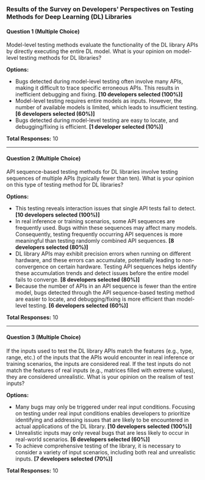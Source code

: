### Results of the Survey on Developers' Perspectives on Testing Methods for Deep Learning (DL) Libraries

#### Question 1 (Multiple Choice)
Model-level testing methods evaluate the functionality of the DL library APIs by directly executing the entire DL model. What is your opinion on model-level testing methods for DL libraries?

**Options:**
- Bugs detected during model-level testing often involve many APIs, making it difficult to trace specific erroneous APIs. This results in inefficient debugging and fixing. **[10 developers selected (100%)]**
- Model-level testing requires entire models as inputs. However, the number of available models is limited, which leads to insufficient testing. **[6 developers selected (60%)]**
- Bugs detected during model-level testing are easy to locate, and debugging/fixing is efficient. **[1 developer selected (10%)]**

**Total Responses:** 10

---

#### Question 2 (Multiple Choice)
API sequence-based testing methods for DL libraries involve testing sequences of multiple APIs (typically fewer than ten). What is your opinion on this type of testing method for DL libraries?

**Options:**
- This testing reveals interaction issues that single API tests fail to detect. **[10 developers selected (100%)]**
- In real inference or training scenarios, some API sequences are frequently used. Bugs within these sequences may affect many models. Consequently, testing frequently occurring API sequences is more meaningful than testing randomly combined API sequences. **[8 developers selected (80%)]**
- DL library APIs may exhibit precision errors when running on different hardware, and these errors can accumulate, potentially leading to non-convergence on certain hardware. Testing API sequences helps identify these accumulation trends and detect issues before the entire model fails to converge. **[8 developers selected (80%)]**
- Because the number of APIs in an API sequence is fewer than the entire model, bugs detected through the API sequence-based testing method are easier to locate, and debugging/fixing is more efficient than model-level testing. **[6 developers selected (60%)]**

**Total Responses:** 10

---

#### Question 3 (Multiple Choice)
If the inputs used to test the DL library APIs match the features (e.g., type, range, etc.) of the inputs that the APIs would encounter in real inference or training scenarios, the inputs are considered real. If the test inputs do not match the features of real inputs (e.g., matrices filled with extreme values), they are considered unrealistic. What is your opinion on the realism of test inputs?

**Options:**
- Many bugs may only be triggered under real input conditions. Focusing on testing under real input conditions enables developers to prioritize identifying and addressing issues that are likely to be encountered in actual applications of the DL library. **[10 developers selected (100%)]**
- Unrealistic inputs may only reveal bugs that are less likely to occur in real-world scenarios. **[6 developers selected (60%)]**
- To achieve comprehensive testing of the library, it is necessary to consider a variety of input scenarios, including both real and unrealistic inputs. **[7 developers selected (70%)]**

**Total Responses:** 10

